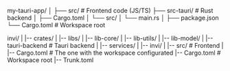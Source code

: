 my-tauri-app/
│
├── src/ # Frontend code (JS/TS)
├── src-tauri/ # Rust backend
│ ├── Cargo.toml
│ └── src/
│ └── main.rs
│
├── package.json
└── Cargo.toml # Workspace root


invi/
|
|-- crates/
| |-- libs/
|   |-- lib-core/
|   |-- lib-utils/
|   |-- lib-model/
|   |-- tauri-backend # Tauri backend
| |-- services/
|   |-- invi/ 
|     |-- src/ # Frontend
|     |-- Cargo.toml # The one with the workspace configurated
|-- Cargo.toml # Workspace root
|-- Trunk.toml